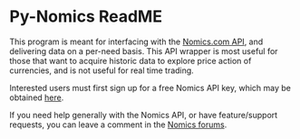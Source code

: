 # Py-Nomics ReadME

This program is meant for interfacing with the [Nomics.com API](http://docs.nomics.com/), and delivering data on a per-need basis. This API wrapper is most useful for those that want to acquire historic data to explore price action of currencies, and is not useful for real time trading.

Interested users must first sign up for a free Nomics API key, which may be obtained [here](https://p.nomics.com/cryptocurrency-bitcoin-api).

If you need help generally with the Nomics API, or have feature/support requests, you can leave a comment in the [Nomics forums](https://forums.nomics.com/).
